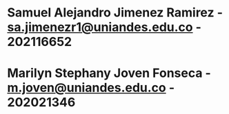 # Samuel Alejandro Jimenez Ramirez - sa.jimenezr1@uniandes.edu.co - 202116652
# Marilyn Stephany Joven Fonseca - m.joven@uniandes.edu.co - 202021346

